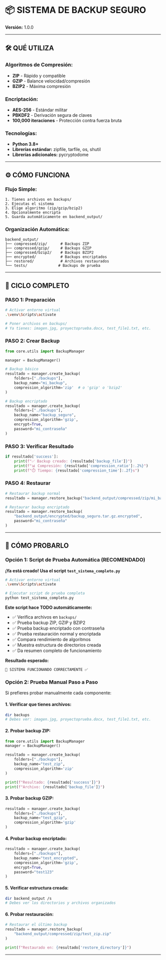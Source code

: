# 📦 SISTEMA DE BACKUP SEGURO
**Versión:** 1.0.0   

---

## 🛠️ **QUÉ UTILIZA**

### **Algoritmos de Compresión:**
- **ZIP** - Rápido y compatible
- **GZIP** - Balance velocidad/compresión  
- **BZIP2** - Máxima compresión

### **Encriptación:**
- **AES-256** - Estándar militar
- **PBKDF2** - Derivación segura de claves
- **100,000 iteraciones** - Protección contra fuerza bruta

### **Tecnologías:**
- **Python 3.8+**
- **Librerías estándar:** zipfile, tarfile, os, shutil
- **Librerías adicionales:** pycryptodome

---

## ⚙️ **CÓMO FUNCIONA**

### **Flujo Simple:**
```
1. Tienes archivos en backups/
2. Ejecutas el sistema
3. Elige algoritmo (zip/gzip/bzip2)
4. Opcionalmente encripta
5. Guarda automáticamente en backend_output/
```

### **Organización Automática:**
```
backend_output/
├── compressed/zip/      # Backups ZIP
├── compressed/gzip/     # Backups GZIP  
├── compressed/bzip2/    # Backups BZIP2
├── encrypted/           # Backups encriptados
├── restored/            # Archivos restaurados
└── tests/              # Backups de prueba
```

---

## 🔄 **CICLO COMPLETO**

### **PASO 1: Preparación**
```bash
# Activar entorno virtual
.\venv\Scripts\activate

# Poner archivos en backups/
# Ya tienes: imagen.jpg, proyectoprueba.docx, test_file1.txt, etc.
```

### **PASO 2: Crear Backup**
```python
from core.utils import BackupManager

manager = BackupManager()

# Backup básico
resultado = manager.create_backup(
    folders=["./backups"],
    backup_name="mi_backup",
    compression_algorithm='zip'  # o 'gzip' o 'bzip2'
)

# Backup encriptado
resultado = manager.create_backup(
    folders=["./backups"],
    backup_name="backup_seguro", 
    compression_algorithm='gzip',
    encrypt=True,
    password="mi_contraseña"
)
```

### **PASO 3: Verificar Resultado**
```python
if resultado['success']:
    print(f"✅ Backup creado: {resultado['backup_file']}")
    print(f"📊 Compresión: {resultado['compression_ratio']:.2%}")
    print(f"⏱️ Tiempo: {resultado['compression_time']:.2f}s")
```

### **PASO 4: Restaurar**
```python
# Restaurar backup normal
resultado = manager.restore_backup("backend_output/compressed/zip/mi_backup.zip")

# Restaurar backup encriptado
resultado = manager.restore_backup(
    "backend_output/encrypted/backup_seguro.tar.gz.encrypted",
    password="mi_contraseña"
)
```

---

## 🧪 **CÓMO PROBARLO**

### **Opción 1: Script de Prueba Automática (RECOMENDADO)**

**¡Ya está creado! Usa el script `test_sistema_completo.py`**

```bash
# Activar entorno virtual
.\venv\Scripts\activate

# Ejecutar script de prueba completa
python test_sistema_completo.py
```

**Este script hace TODO automáticamente:**
- ✅ Verifica archivos en `backups/`
- ✅ Prueba backup ZIP, GZIP y BZIP2
- ✅ Prueba backup encriptado con contraseña
- ✅ Prueba restauración normal y encriptada
- ✅ Compara rendimiento de algoritmos
- ✅ Muestra estructura de directorios creada
- ✅ Da resumen completo de funcionamiento

**Resultado esperado:**
```
🎯 SISTEMA FUNCIONANDO CORRECTAMENTE ✅
```

### **Opción 2: Prueba Manual Paso a Paso**

Si prefieres probar manualmente cada componente:

#### **1. Verificar que tienes archivos:**
```bash
dir backups
# Debes ver: imagen.jpg, proyectoprueba.docx, test_file1.txt, etc.
```

#### **2. Probar backup ZIP:**
```python
from core.utils import BackupManager
manager = BackupManager()

resultado = manager.create_backup(
    folders=["./backups"],
    backup_name="test_zip",
    compression_algorithm='zip'
)

print(f"Resultado: {resultado['success']}")
print(f"Archivo: {resultado['backup_file']}")
```

#### **3. Probar backup GZIP:**
```python
resultado = manager.create_backup(
    folders=["./backups"],
    backup_name="test_gzip", 
    compression_algorithm='gzip'
)
```

#### **4. Probar backup encriptado:**
```python
resultado = manager.create_backup(
    folders=["./backups"],
    backup_name="test_encrypted",
    compression_algorithm='gzip',
    encrypt=True,
    password="test123"
)
```

#### **5. Verificar estructura creada:**
```bash
dir backend_output /s
# Debes ver los directorios y archivos organizados
```

#### **6. Probar restauración:**
```python
# Restaurar el último backup
resultado = manager.restore_backup(
    "backend_output/compressed/zip/test_zip.zip"
)

print(f"Restaurado en: {resultado['restore_directory']}")
```

---